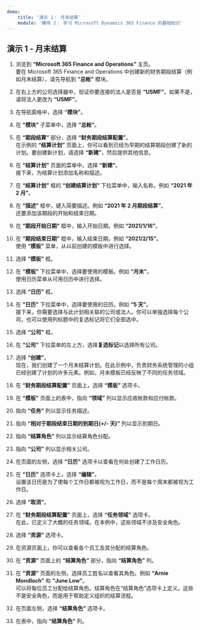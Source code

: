 ```yaml
---
demo:
    title: '演示 1： 月末结算'
    module: '模块 2： 学习 Microsoft Dynamics 365 Finance 的基础知识'
---
```


## 演示 1 - 月末结算

1. 浏览到 **“Microsoft 365 Finance and Operations”** 主页。  
    要在 Microsoft 365 Finance and Operations 中创建新的财务期段结算（例如月末结算），请先导航到 **“总帐”** 模块。

1. 在右上方的公司选择器中，验证你要连接的法人是否是 **“USMF”**。如果不是，请将法人更改为 **“USMF”**。

1. 在导航窗格中，选择 **“模块”**。

1. 在 **“模块”** 子菜单中，选择 **“总帐”**。

1. 在 **“期段结算”** 部分，选择 **“财务期段结算配置”**。  
    在示例的 **“结算计划”** 页面上，你可以看到已经为早期的结算期段创建了新的计划。要创建新计划，请选择 **“新建”**，然后提供其他信息。

1. 在 **“结算计划”** 页面的菜单中，选择 **“新建”**。  
    接下来，为结算计划添加名称和描述。

1. 在 **“结算计划”** 框的 **“创建结算计划”** 下拉菜单中，输入名称。例如 **“2021 年 2 月”**。

1. 在 **“描述”** 框中，键入简要描述。例如 **“2021 年 2 月期段结算”**。  
    还要添加该期段的开始和结束日期。

1. 在 **“期段开始日期”** 框中，输入开始日期。例如 **“2021/1/16”**。

1. 在 **“期段结束日期”** 框中，输入结束日期。例如 **“2021/2/15”**。  
    使用 **“模板”** 菜单，从以前创建的模板中进行选择。

1. 选择 **“模板”** 框。

1. 在 **“模板”** 下拉菜单中，选择要使用的模板。例如 **“月末”**。  
    使用日历菜单从可用日历中进行选择。

1. 选择 **“日历”** 框。

1. 在 **“日历”** 下拉菜单中，选择要使用的日历。例如 **“5 天”**。  
接下来，你需要选择与此计划相关联的公司或法人。你可以单独选择每个公司，也可以使用列标题中的复选标记将它们全部选中。

1. 选择 **“公司”** 框。

1. 在 **“公司”** 下拉菜单的左上方，选择**复选标记**以选择所有公司。

1. 选择 **“创建”**。  
    现在，我们创建了一个月末结算计划。在此示例中，负责财务系统管理的小组已经创建了计划的许多元素。例如，月末模板已经反映了不同的任务领域。

1. 在 **“财务期段结算配置”** 页面上，选择 **“模板”** 选项卡。

1. 在 **“模板”** 页面上的表中，指向 **“领域”** 列以显示应收帐款和应付帐款。

1. 指向 **“任务”** 列以显示任务描述。

1. 指向 **“相对于期段结束日期的到期日(+/- 天)”** 列以显示到期日。

1. 指向 **“结算角色”** 列以显示结算角色分配。

1. 指向 **“公司”** 列以显示相关公司。

1. 在页面的左侧，选择 **“日历”** 选项卡以查看在何处创建了工作日历。

1. 在 **“日历”** 选项卡上，选择 **“编辑”**。  
    设置该日历是为了使每个工作日都被视为工作日，而不是每个周末都被视为工作日。

1. 选择 **“取消”**。

1. 在 **“财务期段结算配置”** 页面上，选择 **“任务领域”** 选项卡。  
    在此，已定义了大概的任务领域。在本例中，这些领域不涉及安全角色。

1. 选择 **“资源”** 选项卡。

1. 在资源页面上，你可以查看各个员工及其分配的结算角色。

1. 在 **“资源”** 页面上的 **“结算角色”** 部分，指向 **“结算角色”** 列。

1. 在 **“资源”** 页面的左侧，选择员工姓名以查看其角色。例如 **“Arnie Mondloch”** 和 **“June Low”**。  
    可以将每位员工分配给结算角色。结算角色在“结算角色”选项卡上定义。这些不是安全角色，而是用于帮助定义组织的结算流程。

1. 在页面左侧，选择 **“结算角色”** 选项卡。

1. 在表中，指向 **“结算角色”** 列。
